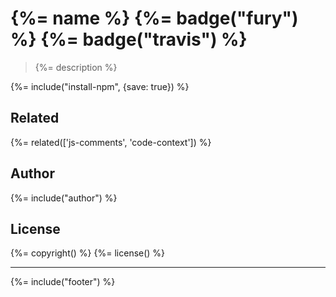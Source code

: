 # {%= name %} {%= badge("fury") %} {%= badge("travis") %}

> {%= description %}

{%= include("install-npm", {save: true}) %}

## Related
{%= related(['js-comments', 'code-context']) %}

## Author
{%= include("author") %}

## License
{%= copyright() %}
{%= license() %}

***

{%= include("footer") %}
